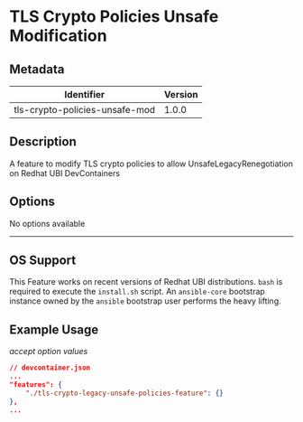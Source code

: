 # TLS Crypto Policies Unsafe Modification 

## Metadata

| Identifier      | Version |
| ------- | ------- |
| tls-crypto-policies-unsafe-mod | 1.0.0 |

## Description

A feature to modify TLS crypto policies to allow UnsafeLegacyRenegotiation on Redhat UBI DevContainers

## Options
No options available



---

## OS Support

This Feature works on recent versions of Redhat UBI distributions. `bash` is required to execute the `install.sh` script. An `ansible-core` bootstrap instance owned by the `ansible` bootstrap user performs the heavy lifting.

## Example Usage

*accept option values*

```json
// devcontainer.json
...
"features": {
    "./tls-crypto-legacy-unsafe-policies-feature": {}
},
...
```